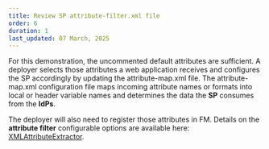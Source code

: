 ```yaml
---
title: Review SP attribute-filter.xml file
order: 6
duration: 1
last_updated: 07 March, 2025
---
```


For this demonstration, the uncommented default attributes are sufficient. A deployer selects those attributes a web
application receives and configures the SP accordingly by updating the attribute-map.xml file. The attribute-map.xml
configuration file maps incoming attribute names or formats into local or header variable names and determines the
data the **SP** consumes from the **IdPs**.

The deployer will also need to register those attributes in FM. Details on the **attribute filter** configurable
options are available here: [XMLAttributeExtractor](https://wiki.shibboleth.net/confluence/display/SP3/XMLAttributeExtractor).